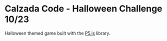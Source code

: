 # Calzada Code - Halloween Challenge 10/23

Halloween themed game built with the [P5.js](https://p5js.org/) library.
